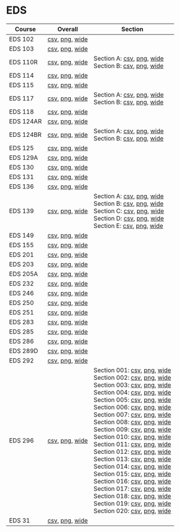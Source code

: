 # EDS

| Course | Overall | Section |
| ------ | ------- | ------- |
| EDS 102 | [csv](https://github.com/UCSD-Historical-Enrollment-Data/2024Fall/blob/main/overall/EDS%20102.csv), [png](https://raw.githubusercontent.com/UCSD-Historical-Enrollment-Data/2024Fall/main/plot_overall/EDS%20102.png), [wide](https://raw.githubusercontent.com/UCSD-Historical-Enrollment-Data/2024Fall/main/plot_overall_wide/EDS%20102.png) |  |
| EDS 103 | [csv](https://github.com/UCSD-Historical-Enrollment-Data/2024Fall/blob/main/overall/EDS%20103.csv), [png](https://raw.githubusercontent.com/UCSD-Historical-Enrollment-Data/2024Fall/main/plot_overall/EDS%20103.png), [wide](https://raw.githubusercontent.com/UCSD-Historical-Enrollment-Data/2024Fall/main/plot_overall_wide/EDS%20103.png) |  |
| EDS 110R | [csv](https://github.com/UCSD-Historical-Enrollment-Data/2024Fall/blob/main/overall/EDS%20110R.csv), [png](https://raw.githubusercontent.com/UCSD-Historical-Enrollment-Data/2024Fall/main/plot_overall/EDS%20110R.png), [wide](https://raw.githubusercontent.com/UCSD-Historical-Enrollment-Data/2024Fall/main/plot_overall_wide/EDS%20110R.png) | Section A: [csv](https://github.com/UCSD-Historical-Enrollment-Data/2024Fall/blob/main/section/EDS%20110R_A.csv), [png](https://raw.githubusercontent.com/UCSD-Historical-Enrollment-Data/2024Fall/main/plot_section/EDS%20110R_A.png), [wide](https://raw.githubusercontent.com/UCSD-Historical-Enrollment-Data/2024Fall/main/plot_section_wide/EDS%20110R_A.png)<br>Section B: [csv](https://github.com/UCSD-Historical-Enrollment-Data/2024Fall/blob/main/section/EDS%20110R_B.csv), [png](https://raw.githubusercontent.com/UCSD-Historical-Enrollment-Data/2024Fall/main/plot_section/EDS%20110R_B.png), [wide](https://raw.githubusercontent.com/UCSD-Historical-Enrollment-Data/2024Fall/main/plot_section_wide/EDS%20110R_B.png) |
| EDS 114 | [csv](https://github.com/UCSD-Historical-Enrollment-Data/2024Fall/blob/main/overall/EDS%20114.csv), [png](https://raw.githubusercontent.com/UCSD-Historical-Enrollment-Data/2024Fall/main/plot_overall/EDS%20114.png), [wide](https://raw.githubusercontent.com/UCSD-Historical-Enrollment-Data/2024Fall/main/plot_overall_wide/EDS%20114.png) |  |
| EDS 115 | [csv](https://github.com/UCSD-Historical-Enrollment-Data/2024Fall/blob/main/overall/EDS%20115.csv), [png](https://raw.githubusercontent.com/UCSD-Historical-Enrollment-Data/2024Fall/main/plot_overall/EDS%20115.png), [wide](https://raw.githubusercontent.com/UCSD-Historical-Enrollment-Data/2024Fall/main/plot_overall_wide/EDS%20115.png) |  |
| EDS 117 | [csv](https://github.com/UCSD-Historical-Enrollment-Data/2024Fall/blob/main/overall/EDS%20117.csv), [png](https://raw.githubusercontent.com/UCSD-Historical-Enrollment-Data/2024Fall/main/plot_overall/EDS%20117.png), [wide](https://raw.githubusercontent.com/UCSD-Historical-Enrollment-Data/2024Fall/main/plot_overall_wide/EDS%20117.png) | Section A: [csv](https://github.com/UCSD-Historical-Enrollment-Data/2024Fall/blob/main/section/EDS%20117_A.csv), [png](https://raw.githubusercontent.com/UCSD-Historical-Enrollment-Data/2024Fall/main/plot_section/EDS%20117_A.png), [wide](https://raw.githubusercontent.com/UCSD-Historical-Enrollment-Data/2024Fall/main/plot_section_wide/EDS%20117_A.png)<br>Section B: [csv](https://github.com/UCSD-Historical-Enrollment-Data/2024Fall/blob/main/section/EDS%20117_B.csv), [png](https://raw.githubusercontent.com/UCSD-Historical-Enrollment-Data/2024Fall/main/plot_section/EDS%20117_B.png), [wide](https://raw.githubusercontent.com/UCSD-Historical-Enrollment-Data/2024Fall/main/plot_section_wide/EDS%20117_B.png) |
| EDS 118 | [csv](https://github.com/UCSD-Historical-Enrollment-Data/2024Fall/blob/main/overall/EDS%20118.csv), [png](https://raw.githubusercontent.com/UCSD-Historical-Enrollment-Data/2024Fall/main/plot_overall/EDS%20118.png), [wide](https://raw.githubusercontent.com/UCSD-Historical-Enrollment-Data/2024Fall/main/plot_overall_wide/EDS%20118.png) |  |
| EDS 124AR | [csv](https://github.com/UCSD-Historical-Enrollment-Data/2024Fall/blob/main/overall/EDS%20124AR.csv), [png](https://raw.githubusercontent.com/UCSD-Historical-Enrollment-Data/2024Fall/main/plot_overall/EDS%20124AR.png), [wide](https://raw.githubusercontent.com/UCSD-Historical-Enrollment-Data/2024Fall/main/plot_overall_wide/EDS%20124AR.png) |  |
| EDS 124BR | [csv](https://github.com/UCSD-Historical-Enrollment-Data/2024Fall/blob/main/overall/EDS%20124BR.csv), [png](https://raw.githubusercontent.com/UCSD-Historical-Enrollment-Data/2024Fall/main/plot_overall/EDS%20124BR.png), [wide](https://raw.githubusercontent.com/UCSD-Historical-Enrollment-Data/2024Fall/main/plot_overall_wide/EDS%20124BR.png) | Section A: [csv](https://github.com/UCSD-Historical-Enrollment-Data/2024Fall/blob/main/section/EDS%20124BR_A.csv), [png](https://raw.githubusercontent.com/UCSD-Historical-Enrollment-Data/2024Fall/main/plot_section/EDS%20124BR_A.png), [wide](https://raw.githubusercontent.com/UCSD-Historical-Enrollment-Data/2024Fall/main/plot_section_wide/EDS%20124BR_A.png)<br>Section B: [csv](https://github.com/UCSD-Historical-Enrollment-Data/2024Fall/blob/main/section/EDS%20124BR_B.csv), [png](https://raw.githubusercontent.com/UCSD-Historical-Enrollment-Data/2024Fall/main/plot_section/EDS%20124BR_B.png), [wide](https://raw.githubusercontent.com/UCSD-Historical-Enrollment-Data/2024Fall/main/plot_section_wide/EDS%20124BR_B.png) |
| EDS 125 | [csv](https://github.com/UCSD-Historical-Enrollment-Data/2024Fall/blob/main/overall/EDS%20125.csv), [png](https://raw.githubusercontent.com/UCSD-Historical-Enrollment-Data/2024Fall/main/plot_overall/EDS%20125.png), [wide](https://raw.githubusercontent.com/UCSD-Historical-Enrollment-Data/2024Fall/main/plot_overall_wide/EDS%20125.png) |  |
| EDS 129A | [csv](https://github.com/UCSD-Historical-Enrollment-Data/2024Fall/blob/main/overall/EDS%20129A.csv), [png](https://raw.githubusercontent.com/UCSD-Historical-Enrollment-Data/2024Fall/main/plot_overall/EDS%20129A.png), [wide](https://raw.githubusercontent.com/UCSD-Historical-Enrollment-Data/2024Fall/main/plot_overall_wide/EDS%20129A.png) |  |
| EDS 130 | [csv](https://github.com/UCSD-Historical-Enrollment-Data/2024Fall/blob/main/overall/EDS%20130.csv), [png](https://raw.githubusercontent.com/UCSD-Historical-Enrollment-Data/2024Fall/main/plot_overall/EDS%20130.png), [wide](https://raw.githubusercontent.com/UCSD-Historical-Enrollment-Data/2024Fall/main/plot_overall_wide/EDS%20130.png) |  |
| EDS 131 | [csv](https://github.com/UCSD-Historical-Enrollment-Data/2024Fall/blob/main/overall/EDS%20131.csv), [png](https://raw.githubusercontent.com/UCSD-Historical-Enrollment-Data/2024Fall/main/plot_overall/EDS%20131.png), [wide](https://raw.githubusercontent.com/UCSD-Historical-Enrollment-Data/2024Fall/main/plot_overall_wide/EDS%20131.png) |  |
| EDS 136 | [csv](https://github.com/UCSD-Historical-Enrollment-Data/2024Fall/blob/main/overall/EDS%20136.csv), [png](https://raw.githubusercontent.com/UCSD-Historical-Enrollment-Data/2024Fall/main/plot_overall/EDS%20136.png), [wide](https://raw.githubusercontent.com/UCSD-Historical-Enrollment-Data/2024Fall/main/plot_overall_wide/EDS%20136.png) |  |
| EDS 139 | [csv](https://github.com/UCSD-Historical-Enrollment-Data/2024Fall/blob/main/overall/EDS%20139.csv), [png](https://raw.githubusercontent.com/UCSD-Historical-Enrollment-Data/2024Fall/main/plot_overall/EDS%20139.png), [wide](https://raw.githubusercontent.com/UCSD-Historical-Enrollment-Data/2024Fall/main/plot_overall_wide/EDS%20139.png) | Section A: [csv](https://github.com/UCSD-Historical-Enrollment-Data/2024Fall/blob/main/section/EDS%20139_A.csv), [png](https://raw.githubusercontent.com/UCSD-Historical-Enrollment-Data/2024Fall/main/plot_section/EDS%20139_A.png), [wide](https://raw.githubusercontent.com/UCSD-Historical-Enrollment-Data/2024Fall/main/plot_section_wide/EDS%20139_A.png)<br>Section B: [csv](https://github.com/UCSD-Historical-Enrollment-Data/2024Fall/blob/main/section/EDS%20139_B.csv), [png](https://raw.githubusercontent.com/UCSD-Historical-Enrollment-Data/2024Fall/main/plot_section/EDS%20139_B.png), [wide](https://raw.githubusercontent.com/UCSD-Historical-Enrollment-Data/2024Fall/main/plot_section_wide/EDS%20139_B.png)<br>Section C: [csv](https://github.com/UCSD-Historical-Enrollment-Data/2024Fall/blob/main/section/EDS%20139_C.csv), [png](https://raw.githubusercontent.com/UCSD-Historical-Enrollment-Data/2024Fall/main/plot_section/EDS%20139_C.png), [wide](https://raw.githubusercontent.com/UCSD-Historical-Enrollment-Data/2024Fall/main/plot_section_wide/EDS%20139_C.png)<br>Section D: [csv](https://github.com/UCSD-Historical-Enrollment-Data/2024Fall/blob/main/section/EDS%20139_D.csv), [png](https://raw.githubusercontent.com/UCSD-Historical-Enrollment-Data/2024Fall/main/plot_section/EDS%20139_D.png), [wide](https://raw.githubusercontent.com/UCSD-Historical-Enrollment-Data/2024Fall/main/plot_section_wide/EDS%20139_D.png)<br>Section E: [csv](https://github.com/UCSD-Historical-Enrollment-Data/2024Fall/blob/main/section/EDS%20139_E.csv), [png](https://raw.githubusercontent.com/UCSD-Historical-Enrollment-Data/2024Fall/main/plot_section/EDS%20139_E.png), [wide](https://raw.githubusercontent.com/UCSD-Historical-Enrollment-Data/2024Fall/main/plot_section_wide/EDS%20139_E.png) |
| EDS 149 | [csv](https://github.com/UCSD-Historical-Enrollment-Data/2024Fall/blob/main/overall/EDS%20149.csv), [png](https://raw.githubusercontent.com/UCSD-Historical-Enrollment-Data/2024Fall/main/plot_overall/EDS%20149.png), [wide](https://raw.githubusercontent.com/UCSD-Historical-Enrollment-Data/2024Fall/main/plot_overall_wide/EDS%20149.png) |  |
| EDS 155 | [csv](https://github.com/UCSD-Historical-Enrollment-Data/2024Fall/blob/main/overall/EDS%20155.csv), [png](https://raw.githubusercontent.com/UCSD-Historical-Enrollment-Data/2024Fall/main/plot_overall/EDS%20155.png), [wide](https://raw.githubusercontent.com/UCSD-Historical-Enrollment-Data/2024Fall/main/plot_overall_wide/EDS%20155.png) |  |
| EDS 201 | [csv](https://github.com/UCSD-Historical-Enrollment-Data/2024Fall/blob/main/overall/EDS%20201.csv), [png](https://raw.githubusercontent.com/UCSD-Historical-Enrollment-Data/2024Fall/main/plot_overall/EDS%20201.png), [wide](https://raw.githubusercontent.com/UCSD-Historical-Enrollment-Data/2024Fall/main/plot_overall_wide/EDS%20201.png) |  |
| EDS 203 | [csv](https://github.com/UCSD-Historical-Enrollment-Data/2024Fall/blob/main/overall/EDS%20203.csv), [png](https://raw.githubusercontent.com/UCSD-Historical-Enrollment-Data/2024Fall/main/plot_overall/EDS%20203.png), [wide](https://raw.githubusercontent.com/UCSD-Historical-Enrollment-Data/2024Fall/main/plot_overall_wide/EDS%20203.png) |  |
| EDS 205A | [csv](https://github.com/UCSD-Historical-Enrollment-Data/2024Fall/blob/main/overall/EDS%20205A.csv), [png](https://raw.githubusercontent.com/UCSD-Historical-Enrollment-Data/2024Fall/main/plot_overall/EDS%20205A.png), [wide](https://raw.githubusercontent.com/UCSD-Historical-Enrollment-Data/2024Fall/main/plot_overall_wide/EDS%20205A.png) |  |
| EDS 232 | [csv](https://github.com/UCSD-Historical-Enrollment-Data/2024Fall/blob/main/overall/EDS%20232.csv), [png](https://raw.githubusercontent.com/UCSD-Historical-Enrollment-Data/2024Fall/main/plot_overall/EDS%20232.png), [wide](https://raw.githubusercontent.com/UCSD-Historical-Enrollment-Data/2024Fall/main/plot_overall_wide/EDS%20232.png) |  |
| EDS 246 | [csv](https://github.com/UCSD-Historical-Enrollment-Data/2024Fall/blob/main/overall/EDS%20246.csv), [png](https://raw.githubusercontent.com/UCSD-Historical-Enrollment-Data/2024Fall/main/plot_overall/EDS%20246.png), [wide](https://raw.githubusercontent.com/UCSD-Historical-Enrollment-Data/2024Fall/main/plot_overall_wide/EDS%20246.png) |  |
| EDS 250 | [csv](https://github.com/UCSD-Historical-Enrollment-Data/2024Fall/blob/main/overall/EDS%20250.csv), [png](https://raw.githubusercontent.com/UCSD-Historical-Enrollment-Data/2024Fall/main/plot_overall/EDS%20250.png), [wide](https://raw.githubusercontent.com/UCSD-Historical-Enrollment-Data/2024Fall/main/plot_overall_wide/EDS%20250.png) |  |
| EDS 251 | [csv](https://github.com/UCSD-Historical-Enrollment-Data/2024Fall/blob/main/overall/EDS%20251.csv), [png](https://raw.githubusercontent.com/UCSD-Historical-Enrollment-Data/2024Fall/main/plot_overall/EDS%20251.png), [wide](https://raw.githubusercontent.com/UCSD-Historical-Enrollment-Data/2024Fall/main/plot_overall_wide/EDS%20251.png) |  |
| EDS 283 | [csv](https://github.com/UCSD-Historical-Enrollment-Data/2024Fall/blob/main/overall/EDS%20283.csv), [png](https://raw.githubusercontent.com/UCSD-Historical-Enrollment-Data/2024Fall/main/plot_overall/EDS%20283.png), [wide](https://raw.githubusercontent.com/UCSD-Historical-Enrollment-Data/2024Fall/main/plot_overall_wide/EDS%20283.png) |  |
| EDS 285 | [csv](https://github.com/UCSD-Historical-Enrollment-Data/2024Fall/blob/main/overall/EDS%20285.csv), [png](https://raw.githubusercontent.com/UCSD-Historical-Enrollment-Data/2024Fall/main/plot_overall/EDS%20285.png), [wide](https://raw.githubusercontent.com/UCSD-Historical-Enrollment-Data/2024Fall/main/plot_overall_wide/EDS%20285.png) |  |
| EDS 286 | [csv](https://github.com/UCSD-Historical-Enrollment-Data/2024Fall/blob/main/overall/EDS%20286.csv), [png](https://raw.githubusercontent.com/UCSD-Historical-Enrollment-Data/2024Fall/main/plot_overall/EDS%20286.png), [wide](https://raw.githubusercontent.com/UCSD-Historical-Enrollment-Data/2024Fall/main/plot_overall_wide/EDS%20286.png) |  |
| EDS 289D | [csv](https://github.com/UCSD-Historical-Enrollment-Data/2024Fall/blob/main/overall/EDS%20289D.csv), [png](https://raw.githubusercontent.com/UCSD-Historical-Enrollment-Data/2024Fall/main/plot_overall/EDS%20289D.png), [wide](https://raw.githubusercontent.com/UCSD-Historical-Enrollment-Data/2024Fall/main/plot_overall_wide/EDS%20289D.png) |  |
| EDS 292 | [csv](https://github.com/UCSD-Historical-Enrollment-Data/2024Fall/blob/main/overall/EDS%20292.csv), [png](https://raw.githubusercontent.com/UCSD-Historical-Enrollment-Data/2024Fall/main/plot_overall/EDS%20292.png), [wide](https://raw.githubusercontent.com/UCSD-Historical-Enrollment-Data/2024Fall/main/plot_overall_wide/EDS%20292.png) |  |
| EDS 296 | [csv](https://github.com/UCSD-Historical-Enrollment-Data/2024Fall/blob/main/overall/EDS%20296.csv), [png](https://raw.githubusercontent.com/UCSD-Historical-Enrollment-Data/2024Fall/main/plot_overall/EDS%20296.png), [wide](https://raw.githubusercontent.com/UCSD-Historical-Enrollment-Data/2024Fall/main/plot_overall_wide/EDS%20296.png) | Section 001: [csv](https://github.com/UCSD-Historical-Enrollment-Data/2024Fall/blob/main/section/EDS%20296_001.csv), [png](https://raw.githubusercontent.com/UCSD-Historical-Enrollment-Data/2024Fall/main/plot_section/EDS%20296_001.png), [wide](https://raw.githubusercontent.com/UCSD-Historical-Enrollment-Data/2024Fall/main/plot_section_wide/EDS%20296_001.png)<br>Section 002: [csv](https://github.com/UCSD-Historical-Enrollment-Data/2024Fall/blob/main/section/EDS%20296_002.csv), [png](https://raw.githubusercontent.com/UCSD-Historical-Enrollment-Data/2024Fall/main/plot_section/EDS%20296_002.png), [wide](https://raw.githubusercontent.com/UCSD-Historical-Enrollment-Data/2024Fall/main/plot_section_wide/EDS%20296_002.png)<br>Section 003: [csv](https://github.com/UCSD-Historical-Enrollment-Data/2024Fall/blob/main/section/EDS%20296_003.csv), [png](https://raw.githubusercontent.com/UCSD-Historical-Enrollment-Data/2024Fall/main/plot_section/EDS%20296_003.png), [wide](https://raw.githubusercontent.com/UCSD-Historical-Enrollment-Data/2024Fall/main/plot_section_wide/EDS%20296_003.png)<br>Section 004: [csv](https://github.com/UCSD-Historical-Enrollment-Data/2024Fall/blob/main/section/EDS%20296_004.csv), [png](https://raw.githubusercontent.com/UCSD-Historical-Enrollment-Data/2024Fall/main/plot_section/EDS%20296_004.png), [wide](https://raw.githubusercontent.com/UCSD-Historical-Enrollment-Data/2024Fall/main/plot_section_wide/EDS%20296_004.png)<br>Section 005: [csv](https://github.com/UCSD-Historical-Enrollment-Data/2024Fall/blob/main/section/EDS%20296_005.csv), [png](https://raw.githubusercontent.com/UCSD-Historical-Enrollment-Data/2024Fall/main/plot_section/EDS%20296_005.png), [wide](https://raw.githubusercontent.com/UCSD-Historical-Enrollment-Data/2024Fall/main/plot_section_wide/EDS%20296_005.png)<br>Section 006: [csv](https://github.com/UCSD-Historical-Enrollment-Data/2024Fall/blob/main/section/EDS%20296_006.csv), [png](https://raw.githubusercontent.com/UCSD-Historical-Enrollment-Data/2024Fall/main/plot_section/EDS%20296_006.png), [wide](https://raw.githubusercontent.com/UCSD-Historical-Enrollment-Data/2024Fall/main/plot_section_wide/EDS%20296_006.png)<br>Section 007: [csv](https://github.com/UCSD-Historical-Enrollment-Data/2024Fall/blob/main/section/EDS%20296_007.csv), [png](https://raw.githubusercontent.com/UCSD-Historical-Enrollment-Data/2024Fall/main/plot_section/EDS%20296_007.png), [wide](https://raw.githubusercontent.com/UCSD-Historical-Enrollment-Data/2024Fall/main/plot_section_wide/EDS%20296_007.png)<br>Section 008: [csv](https://github.com/UCSD-Historical-Enrollment-Data/2024Fall/blob/main/section/EDS%20296_008.csv), [png](https://raw.githubusercontent.com/UCSD-Historical-Enrollment-Data/2024Fall/main/plot_section/EDS%20296_008.png), [wide](https://raw.githubusercontent.com/UCSD-Historical-Enrollment-Data/2024Fall/main/plot_section_wide/EDS%20296_008.png)<br>Section 009: [csv](https://github.com/UCSD-Historical-Enrollment-Data/2024Fall/blob/main/section/EDS%20296_009.csv), [png](https://raw.githubusercontent.com/UCSD-Historical-Enrollment-Data/2024Fall/main/plot_section/EDS%20296_009.png), [wide](https://raw.githubusercontent.com/UCSD-Historical-Enrollment-Data/2024Fall/main/plot_section_wide/EDS%20296_009.png)<br>Section 010: [csv](https://github.com/UCSD-Historical-Enrollment-Data/2024Fall/blob/main/section/EDS%20296_010.csv), [png](https://raw.githubusercontent.com/UCSD-Historical-Enrollment-Data/2024Fall/main/plot_section/EDS%20296_010.png), [wide](https://raw.githubusercontent.com/UCSD-Historical-Enrollment-Data/2024Fall/main/plot_section_wide/EDS%20296_010.png)<br>Section 011: [csv](https://github.com/UCSD-Historical-Enrollment-Data/2024Fall/blob/main/section/EDS%20296_011.csv), [png](https://raw.githubusercontent.com/UCSD-Historical-Enrollment-Data/2024Fall/main/plot_section/EDS%20296_011.png), [wide](https://raw.githubusercontent.com/UCSD-Historical-Enrollment-Data/2024Fall/main/plot_section_wide/EDS%20296_011.png)<br>Section 012: [csv](https://github.com/UCSD-Historical-Enrollment-Data/2024Fall/blob/main/section/EDS%20296_012.csv), [png](https://raw.githubusercontent.com/UCSD-Historical-Enrollment-Data/2024Fall/main/plot_section/EDS%20296_012.png), [wide](https://raw.githubusercontent.com/UCSD-Historical-Enrollment-Data/2024Fall/main/plot_section_wide/EDS%20296_012.png)<br>Section 013: [csv](https://github.com/UCSD-Historical-Enrollment-Data/2024Fall/blob/main/section/EDS%20296_013.csv), [png](https://raw.githubusercontent.com/UCSD-Historical-Enrollment-Data/2024Fall/main/plot_section/EDS%20296_013.png), [wide](https://raw.githubusercontent.com/UCSD-Historical-Enrollment-Data/2024Fall/main/plot_section_wide/EDS%20296_013.png)<br>Section 014: [csv](https://github.com/UCSD-Historical-Enrollment-Data/2024Fall/blob/main/section/EDS%20296_014.csv), [png](https://raw.githubusercontent.com/UCSD-Historical-Enrollment-Data/2024Fall/main/plot_section/EDS%20296_014.png), [wide](https://raw.githubusercontent.com/UCSD-Historical-Enrollment-Data/2024Fall/main/plot_section_wide/EDS%20296_014.png)<br>Section 015: [csv](https://github.com/UCSD-Historical-Enrollment-Data/2024Fall/blob/main/section/EDS%20296_015.csv), [png](https://raw.githubusercontent.com/UCSD-Historical-Enrollment-Data/2024Fall/main/plot_section/EDS%20296_015.png), [wide](https://raw.githubusercontent.com/UCSD-Historical-Enrollment-Data/2024Fall/main/plot_section_wide/EDS%20296_015.png)<br>Section 016: [csv](https://github.com/UCSD-Historical-Enrollment-Data/2024Fall/blob/main/section/EDS%20296_016.csv), [png](https://raw.githubusercontent.com/UCSD-Historical-Enrollment-Data/2024Fall/main/plot_section/EDS%20296_016.png), [wide](https://raw.githubusercontent.com/UCSD-Historical-Enrollment-Data/2024Fall/main/plot_section_wide/EDS%20296_016.png)<br>Section 017: [csv](https://github.com/UCSD-Historical-Enrollment-Data/2024Fall/blob/main/section/EDS%20296_017.csv), [png](https://raw.githubusercontent.com/UCSD-Historical-Enrollment-Data/2024Fall/main/plot_section/EDS%20296_017.png), [wide](https://raw.githubusercontent.com/UCSD-Historical-Enrollment-Data/2024Fall/main/plot_section_wide/EDS%20296_017.png)<br>Section 018: [csv](https://github.com/UCSD-Historical-Enrollment-Data/2024Fall/blob/main/section/EDS%20296_018.csv), [png](https://raw.githubusercontent.com/UCSD-Historical-Enrollment-Data/2024Fall/main/plot_section/EDS%20296_018.png), [wide](https://raw.githubusercontent.com/UCSD-Historical-Enrollment-Data/2024Fall/main/plot_section_wide/EDS%20296_018.png)<br>Section 019: [csv](https://github.com/UCSD-Historical-Enrollment-Data/2024Fall/blob/main/section/EDS%20296_019.csv), [png](https://raw.githubusercontent.com/UCSD-Historical-Enrollment-Data/2024Fall/main/plot_section/EDS%20296_019.png), [wide](https://raw.githubusercontent.com/UCSD-Historical-Enrollment-Data/2024Fall/main/plot_section_wide/EDS%20296_019.png)<br>Section 020: [csv](https://github.com/UCSD-Historical-Enrollment-Data/2024Fall/blob/main/section/EDS%20296_020.csv), [png](https://raw.githubusercontent.com/UCSD-Historical-Enrollment-Data/2024Fall/main/plot_section/EDS%20296_020.png), [wide](https://raw.githubusercontent.com/UCSD-Historical-Enrollment-Data/2024Fall/main/plot_section_wide/EDS%20296_020.png) |
| EDS 31 | [csv](https://github.com/UCSD-Historical-Enrollment-Data/2024Fall/blob/main/overall/EDS%2031.csv), [png](https://raw.githubusercontent.com/UCSD-Historical-Enrollment-Data/2024Fall/main/plot_overall/EDS%2031.png), [wide](https://raw.githubusercontent.com/UCSD-Historical-Enrollment-Data/2024Fall/main/plot_overall_wide/EDS%2031.png) |  |
